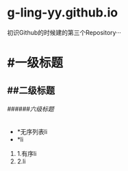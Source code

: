 # g-ling-yy.github.io
初识Github的时候建的第三个Repository···
# #一级标题
## ##二级标题
###### ######六级标题
* *无序列表li
* *li
1. 1.有序li
2. 2.li
